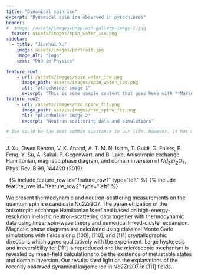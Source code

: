 ```yaml
---
title: "Dynamical spin ice"
excerpt: "Dynamical spin ice observed in pyrochlores"
header:
#  image: /assets/images/unsplash-gallery-image-1.jpg
  teaser: assets/images/spin_water_ice.png
sidebar:
  - title: "Jianhui Xu"
    image: assets/images/portrait.jpg
    image_alt: "logo"
    text: "PhD in Physics"

feature_row1:
    - url: /assets/images/spin_water_ice.png
      image_path: assets/images/spin_water_ice.png
      alt: "placeholder image 1"
      excerpt: "This is some sample content that goes here with **Markdown** formatting."
feature_row2:
    - url: /assets/images/nzo_spinw_fit.png
      image_path: assets/images/nzo_spinw_fit.png
      alt: "placeholder image 2"
	  excerpt: "Neutron scattering data and simulations"

# Ice could be the most common substance in our life. However, it has many striking physical properties. For example, the density of ice is approximately 90% of water, 
---
```

J. Xu, Owen Benton, V. K. Anand, A. T. M. N. Islam, T. Guidi, G. Ehlers, E. Feng, Y. Su, A. Sakai, P. Gegenwart, and B. Lake, Anisotropic exchange Hamiltonian, magnetic phase diagram, and domain inversion of $Nd_2Zr_2O_7$, Phys. Rev. B 99, 144420 (2019)

&nbsp;
{% include feature_row id="feature_row1" type="left" %}
<a name="spin_water_ice"></a> 
{% include feature_row id="feature_row2" type="left" %}
<a name="data_theory"></a> 
&nbsp;

We present thermodynamic and neutron-scattering measurements on the quantum spin ice candidate Nd2Zr2O7. The parametrization of the anisotropic exchange Hamiltonian is refined based on high-energy-resolution inelastic neutron-scattering data together with thermodynamic data using linear spin-wave theory and numerical linked-cluster expansion. Magnetic phase diagrams are calculated using classical Monte Carlo simulations with fields along [100], [110], and [111] crystallographic directions which agree qualitatively with the experiment. Large hysteresis and irreversibility for [111] is reproduced and the microscopic mechanism is revealed by mean-field calculations to be the existence of metastable states and domain inversion. Our results shed light on the explanations of the recently observed dynamical kagome ice in Nd2Zr2O7 in [111] fields.
